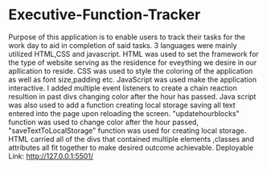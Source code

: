 # Executive-Function-Tracker
Purpose of this application is to enable users to track their tasks for the work day to aid in completion of said tasks.
3 languages were mainly utilized HTML,CSS and javascript. 
HTML was used to set the framework for the type of website serving as the residence for eveything we desire in our apllication to reside.
CSS was used to style the coloring of the application as well as font size,padding etc.
JavaScript was used make the application interactive. I added multiple event listeners to create a chain reaction resultion in past divs changing color after the hour has passed. Java script was also used to add a function creating local storage saving all text entered into the page upon reloading the screen. "updatehourblocks" function was used to change color after the hour passed, "saveTextToLocalStorage" function was used for creating local storage.
HTML carried all of the divs that contained multiple elements ,classes and attributes all fit together to make desired outcome achievable.
Deployable Link:  http://127.0.0.1:5501/